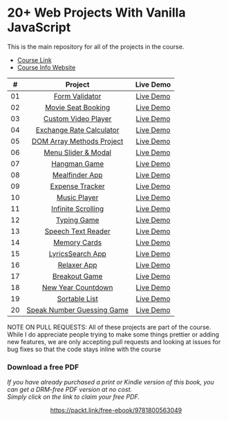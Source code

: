 # 20+ Web Projects With Vanilla JavaScript

This is the main repository for all of the projects in the course.

- [Course Link](https://www.udemy.com/course/web-projects-with-vanilla-javascript/?referralCode=F9B7C7FED834F91ADE75)
- [Course Info Website](https://vanillawebprojects.com)

|  #  |            Project             | Live Demo |
| :-: | :----------------------------: | :-------: |
| 01  |       [Form Validator](https://github.com/bradtraversy/vanillawebprojects/tree/master/form-validator)       | [Live Demo](https://vanillawebprojects.com/projects/form-validator/)  |
| 02  |     [Movie Seat Booking](https://github.com/bradtraversy/vanillawebprojects/tree/master/movie-seat-booking)    | [Live Demo](https://vanillawebprojects.com/projects/movie-seat-booking/)  |
| 03  |    [Custom Video Player](https://github.com/bradtraversy/vanillawebprojects/tree/master/custom-video-player)     | [Live Demo](https://vanillawebprojects.com/projects/custom-video-player/)  |
| 04  |  [Exchange Rate Calculator](https://github.com/bradtraversy/vanillawebprojects/tree/master/exchange-rate)  | [Live Demo](https://vanillawebprojects.com/projects/exchange-rate/)  |
| 05  | [DOM Array Methods Project](https://github.com/bradtraversy/vanillawebprojects/tree/master/dom-array-methods)  | [Live Demo](https://vanillawebprojects.com/projects/dom-array-methods/)  |
| 06  |    [Menu Slider & Modal](https://github.com/bradtraversy/vanillawebprojects/tree/master/modal-menu-slider)    | [Live Demo](https://vanillawebprojects.com/projects/modal-menu-slider/)  |
| 07  |        [Hangman Game](https://github.com/bradtraversy/vanillawebprojects/tree/master/hangman)       | [Live Demo](https://vanillawebprojects.com/projects/hangman/)  |
| 08  |       [Mealfinder App](https://github.com/bradtraversy/vanillawebprojects/tree/master/meal-finder)      | [Live Demo](https://vanillawebprojects.com/projects/meal-finder/)  |
| 09  |      [Expense Tracker](https://github.com/bradtraversy/vanillawebprojects/tree/master/expense-tracker)       | [Live Demo](https://vanillawebprojects.com/projects/expense-tracker/)  |
| 10  |        [Music Player](https://github.com/bradtraversy/vanillawebprojects/tree/master/music-player)       | [Live Demo](https://vanillawebprojects.com/projects/music-player/)  |
| 11  |     [Infinite Scrolling](https://github.com/bradtraversy/vanillawebprojects/tree/master/infinite_scroll_blog)     | [Live Demo](https://vanillawebprojects.com/projects/infinite_scroll_blog/)  |
| 12  |        [Typing Game](https://github.com/bradtraversy/vanillawebprojects/tree/master/typing-game)     | [Live Demo](https://vanillawebprojects.com/projects/typing-game/)  |
| 13  |     [Speech Text Reader](https://github.com/bradtraversy/vanillawebprojects/tree/master/speech-text-reader)    | [Live Demo](https://vanillawebprojects.com/projects/speech-text-reader/)  |
| 14  |        [Memory Cards](https://github.com/bradtraversy/vanillawebprojects/tree/master/memory-cards)     | [Live Demo](https://vanillawebprojects.com/projects/memory-cards/)  |
| 15  |      [LyricsSearch App](https://github.com/bradtraversy/vanillawebprojects/tree/master/lyrics-search)     | [Live Demo](https://vanillawebprojects.com/projects/lyrics-search/)  |
| 16  |        [Relaxer App](https://github.com/bradtraversy/vanillawebprojects/tree/master/relaxer-app)       | [Live Demo](https://vanillawebprojects.com/projects//relaxer-app/)  |
| 17  |       [Breakout Game](https://github.com/bradtraversy/vanillawebprojects/tree/master/breakout-game)       | [Live Demo](https://vanillawebprojects.com/projects/breakout-game/)  |
| 18  |     [New Year Countdown](https://github.com/bradtraversy/vanillawebprojects/tree/master/new-year-countdown)   | [Live Demo](https://vanillawebprojects.com/projects/new-year-countdown/)  |
| 19  |       [Sortable List](https://github.com/bradtraversy/vanillawebprojects/tree/master/sortable-list)       | [Live Demo](https://vanillawebprojects.com/projects/sortable-list/)  |
| 20  | [Speak Number Guessing Game](https://github.com/bradtraversy/vanillawebprojects/tree/master/speak-number-guess) | [Live Demo](https://vanillawebprojects.com/projects/speak-number-guess/)  |


NOTE ON PULL REQUESTS: All of these projects are part of the course. While I do appreciate people trying to make some things prettier or adding new features, we are only accepting pull requests and looking at issues for bug fixes so that the code stays inline with the course
### Download a free PDF

 <i>If you have already purchased a print or Kindle version of this book, you can get a DRM-free PDF version at no cost.<br>Simply click on the link to claim your free PDF.</i>
<p align="center"> <a href="https://packt.link/free-ebook/9781800563049">https://packt.link/free-ebook/9781800563049 </a> </p>